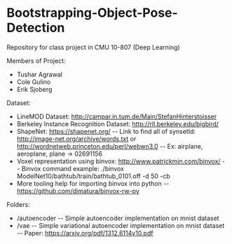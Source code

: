 # Bootstrapping-Object-Pose-Detection
Repository for class project in CMU 10-807 (Deep Learning)

Members of Project:
* Tushar Agrawal
* Cole Gulino
* Erik Sjoberg

Dataset:
* LineMOD Dataset: http://campar.in.tum.de/Main/StefanHinterstoisser
* Berkeley Instance Recognition Dataset: http://rll.berkeley.edu/bigbird/
* ShapeNet: https://shapenet.org/
-- Link to find all of synsetId: http://image-net.org/archive/words.txt or http://wordnetweb.princeton.edu/perl/webwn3.0
-- Ex: airplane, aeroplane, plane -> 02691156
* Voxel representation using binvox: http://www.patrickmin.com/binvox/
-- Binvox command example: ./binvox ModelNet10/bathtub/train/bathtub_0101.off -d 50 -cb
* More tooling help for importing binvox into python
-- https://github.com/dimatura/binvox-rw-py

Folders:
* /autoencoder
-- Simple autoencoder implementation on mnist dataset
* /vae
-- Simple variational autoencoder implementation on mnist dataset
-- Paper: https://arxiv.org/pdf/1312.6114v10.pdf